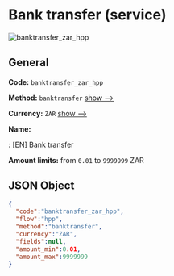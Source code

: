 
# Bank transfer (service) 
![banktransfer_zar_hpp](https://static.openfintech.io/payment_methods/banktransfer_zar_hpp/logo.svg?w=400&c=v0.59.26#w200)  

## General 
 
**Code:** `banktransfer_zar_hpp` 
 
**Method:** `banktransfer` 
 [show -->](/payment-methods/banktransfer/) 
 
**Currency:** `ZAR` [show -->](/currencies/ZAR/) 
 
**Name:** 
 
:	[EN] Bank transfer 
 
**Amount limits:** from `0.01` to `9999999` ZAR 

## JSON Object 

```json
{
  "code":"banktransfer_zar_hpp",
  "flow":"hpp",
  "method":"banktransfer",
  "currency":"ZAR",
  "fields":null,
  "amount_min":0.01,
  "amount_max":9999999
}
```  
